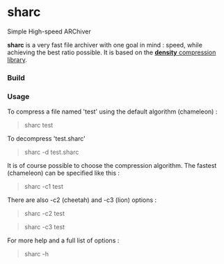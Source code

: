 # sharc

Simple High-speed ARChiver

**sharc** is a very fast file archiver with one goal in mind : speed, while achieving the best ratio possible.
It is based on the [**density** compression library](http://github.com/g1mv/density).
            
### Build

### Usage

To compress a file named 'test' using the default algorithm (chameleon) :
> sharc test

To decompress 'test.sharc'
> sharc -d test.sharc

It is of course possible to choose the compression algorithm. The fastest (chameleon) can be specified like this :
> sharc -c1 test

There are also -c2 (cheetah) and -c3 (lion) options :
> sharc -c2 test

> sharc -c3 test

For more help and a full list of options :
> sharc -h
